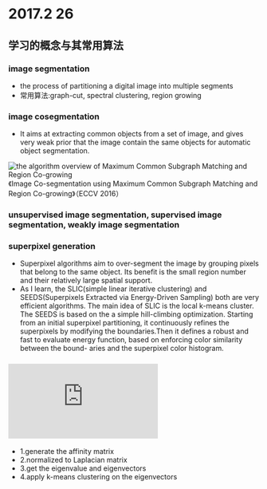 # 2017.2 26

## 学习的概念与其常用算法

### image segmentation

- the process of partitioning a digital image into multiple segments
- 常用算法:graph-cut, spectral clustering, region growing 


### image cosegmentation

- It aims at extracting common objects from a set of image, and gives very weak prior that the image contain the same objects for automatic object segmentation.

![the algorithm overview of Maximum Common Subgraph Matching and Region Co-growing](https://github.com/du0915/scholar/blob/master/week8/ECCV%202016.png)
《Image Co-segmentation using Maximum Common Subgraph Matching and Region Co-growing》（ECCV 2016）

### unsupervised image segmentation, supervised image segmentation, weakly image segmentation

### superpixel generation

- Superpixel algorithms aim to over-segment the image by grouping pixels that belong to the same object. Its benefit is the small region number and their relatively large spatial support.
- As I learn, the SLIC(simple linear iterative clustering) and SEEDS(Superpixels Extracted via Energy-Driven Sampling) both are very efficient algorithms. The main idea of SLIC is the local k-means cluster. The SEEDS is based on the a simple hill-climbing optimization. Starting from an initial superpixel partitioning, it continuously refines the superpixels by modifying the boundaries.Then it defines a robust and fast to evaluate energy function, based on enforcing color similarity between the bound- aries and the superpixel color histogram. 

### ![spectral clustering](https://www.cnblogs.com/sparkwen/p/3155850.html)

- 1.generate the affinity matrix
- 2.normalized to Laplacian matrix
- 3.get the eigenvalue and eigenvectors
- 4.apply k-means clustering on the eigenvectors
